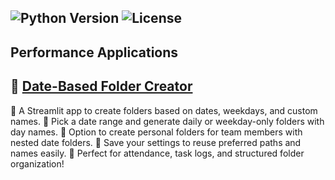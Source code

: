 ![Python Version](https://img.shields.io/badge/python-3.9+-blue)
![License](https://img.shields.io/badge/license-MIT-green)
---------------------------------

## Performance Applications

## 📂 [Date-Based Folder Creator](https://github.com/Umersaeed81/Performance_Applications/blob/main/Dynamic_Folder_Creator/README.md)
🎯 A Streamlit app to create folders based on dates, weekdays, and custom names.
📅 Pick a date range and generate daily or weekday-only folders with day names.
👥 Option to create personal folders for team members with nested date folders.
💾 Save your settings to reuse preferred paths and names easily.
🚀 Perfect for attendance, task logs, and structured folder organization!
